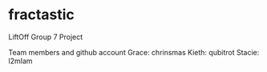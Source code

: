 # fractastic
LiftOff Group 7 Project

Team members and github account
Grace: chrinsmas
Kieth: qubitrot
Stacie: l2mIam
